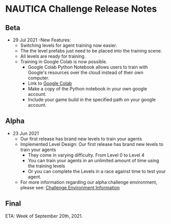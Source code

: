 # NAUTICA Challenge Release Notes

## Beta
- 29 Jul 2021
  -New Features:
    - Switching levels for agent training now easier. 
    - The the level prefabs just need to be placed into the training scene.
    - All levels are ready for training.
    - Training in Google Colab is now possible.
      - Google Colab Python Notebook allows users to train with Google's resources over the cloud instead of their own computer.
      - Link to [Google Colab](https://colab.research.google.com/drive/1uWfjZ1fr1hYwsNbY-nCCnjcpwNG0aKOH?usp=sharing)
      - Make a copy of the Python notebook in your own google account.
      - Include your game build in the specified path on your google account.

## Alpha
- 23 Jun 2021
  - Our first release has brand new levels to train your agents
  - Implemented Level Design: Our first release has brand new levels to train your agents
    - They come in varying difficulty. From Level 0 to Level 4 
    - You can train your agents in an unlimited amount of time using the training levels
    - Or you can complete the Levels in a race against time to test your agent.
  - For more information regarding our alpha challenge environment, please see: [Challenge Environment Information](ChallengeEnvironmentInformation.md)

## Final
 ETA: Week of September 20th, 2021.
